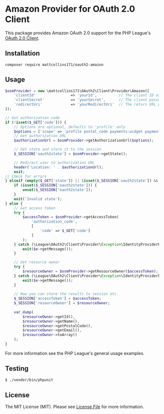 # Amazon Provider for OAuth 2.0 Client

This package provides Amazon OAuth 2.0 support for the PHP League's [OAuth 2.0 Client](https://github.com/thephpleague/oauth2-client).

## Installation

```
composer require mattcollins171/oauth2-amazon
```

## Usage

```php
$osmProvider = new \mattcollins171\OAuth2\Client\Provider\Amazon([
    'clientId'                => 'yourId',          // The client ID assigned to you by Amazon
    'clientSecret'            => 'yourSecret',      // The client password assigned to you by Amazon
    'redirectUri'             => 'yourRedirectUri'  // The return URL you specified for your app on Amazon
]);

// Get authorization code
if (!isset($_GET['code'])) {
    // Options are optional, defaults to 'profile' only
    $options = ['scope' => 'profile postal_code payments:widget payments:shipping_address payments:billing_address'];
    // Get authorization URL
    $authorizationUrl = $osmProvider->getAuthorizationUrl($options);

    // Get state and store it to the session
    $_SESSION['oauth2state'] = $osmProvider->getState();

    // Redirect user to authorization URL
    header('Location: ' . $authorizationUrl);
    exit;
// Check for errors
} elseif (empty($_GET['state']) || (isset($_SESSION['oauth2state']) && $_GET['state'] !== $_SESSION['oauth2state'])) {
    if (isset($_SESSION['oauth2state'])) {
        unset($_SESSION['oauth2state']);
    }
    exit('Invalid state');
} else {
    // Get access token
    try {
        $accessToken = $osmProvider->getAccessToken(
            'authorization_code',
            [
                'code' => $_GET['code']
            ]
        );
    } catch (\League\OAuth2\Client\Provider\Exception\IdentityProviderException $e) {
        exit($e->getMessage());
    }

    // Get resource owner
    try {
        $resourceOwner = $osmProvider->getResourceOwner($accessToken);
    } catch (\League\OAuth2\Client\Provider\Exception\IdentityProviderException $e) {
        exit($e->getMessage());
    }
        
    // Now you can store the results to session etc.
    $_SESSION['accessToken'] = $accessToken;
    $_SESSION['resourceOwner'] = $resourceOwner;
    
    var_dump(
        $resourceOwner->getId(),
        $resourceOwner->getName(),
        $resourceOwner->getPostalCode(),
        $resourceOwner->getEmail(),
        $resourceOwner->toArray()
    );
}
```

For more information see the PHP League's general usage examples.

## Testing

``` bash
$ ./vendor/bin/phpunit
```

## License

The MIT License (MIT). Please see [License File](https://github.com/mattcollins171/oauth2-amazon/blob/master/LICENSE) for more information.
